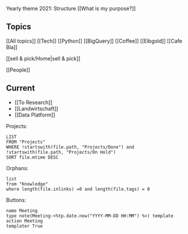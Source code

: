 Yearly theme 2021: Structure
[[What is my purpose?]]

## Topics
[[All topics]]
[[Tech]] [[Python]] [[BigQuery]]
[[Coffee]] [[Elbgold]] [[Cafe Bla]]

[[sell & pick/Home|sell & pick]]

[[People]]

## Current
- [[To Research]]
- [[Landwirtschaft]]
- [[Data Platform]]

Projects:
```dataview
LIST
FROM "Projects"
WHERE !startswith(file.path, "Projects/Done") and !startswith(file.path, "Projects/On Hold")
SORT file.mtime DESC
```

Orphans:
```dataview
list
from "Knowledge"
where length(file.inlinks) =0 and length(file.tags) = 0
```



Buttons:
```button
name Meeting
type note(Meeting-<%tp.date.now("YYYY-MM-DD HH:MM") %>) template
action Meeting
templater True
```
